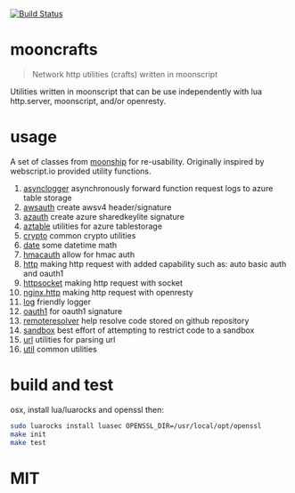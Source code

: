 [![Build Status](https://travis-ci.org/niiknow/mooncrafts.svg?branch=master)](https://travis-ci.org/niiknow/mooncrafts)
# mooncrafts
> Network http utilities (crafts) written in moonscript 

Utilities written in moonscript that can be use independently with lua http.server, moonscript, and/or openresty.

# usage
A set of classes from [moonship](https://github.com/niiknow/moonship) for re-usability.  Originally inspired by webscript.io provided utility functions.

1. [asynclogger](https://github.com/niiknow/mooncrafts/blob/master/lib/mooncrafts/asynclogger.moon) asynchronously forward function request logs to azure table storage
2. [awsauth](https://github.com/niiknow/mooncrafts/blob/master/lib/mooncrafts/awsauth.moon) create awsv4 header/signature
3. [azauth](https://github.com/niiknow/mooncrafts/blob/master/lib/mooncrafts/azauth.moon) create azure sharedkeylite signature
4. [aztable](https://github.com/niiknow/mooncrafts/blob/master/lib/mooncrafts/aztable.moon) utilities for azure tablestorage
5. [crypto](https://github.com/niiknow/mooncrafts/blob/master/lib/mooncrafts/crypto.moon) common crypto utilities
6. [date](https://github.com/niiknow/mooncrafts/blob/master/lib/mooncrafts/date.moon) some datetime math
7. [hmacauth](https://github.com/niiknow/mooncrafts/blob/master/lib/mooncrafts/hmacauth.moon) allow for hmac auth
8. [http](https://github.com/niiknow/mooncrafts/blob/master/lib/mooncrafts/http.moon) making http request with added capability such as: auto basic auth and oauth1
9. [httpsocket](https://github.com/niiknow/mooncrafts/blob/master/lib/mooncrafts/httpsocket.moon) making http request with socket
10. [nginx.http](https://github.com/niiknow/mooncrafts/blob/master/lib/mooncrafts/nginx/http.moon) making http request with openresty
11. [log](https://github.com/niiknow/mooncrafts/blob/master/lib/mooncrafts/log.moon) friendly logger
12. [oauth1](https://github.com/niiknow/mooncrafts/blob/master/lib/mooncrafts/oauth1.moon) for oauth1 signature
13. [remoteresolver](https://github.com/niiknow/mooncrafts/blob/master/lib/mooncrafts/remoteresolver.moon) help resolve code stored on github repository
14. [sandbox](https://github.com/niiknow/mooncrafts/blob/master/lib/mooncrafts/sandbox.moon) best effort of attempting to restrict code to a sandbox
15. [url](https://github.com/niiknow/mooncrafts/blob/master/lib/mooncrafts/url.moon) utilities for parsing url
16. [util](https://github.com/niiknow/mooncrafts/blob/master/lib/mooncrafts/util.moon) common utilities

# build and test
osx, install lua/luarocks and openssl then:
```sh
sudo luarocks install luasec OPENSSL_DIR=/usr/local/opt/openssl
make init
make test
```

# MIT

